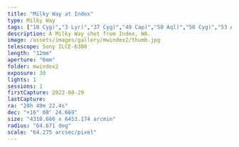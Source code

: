 ```yaml
---
title: "Milky Way at Index"
type: Milky Way
tags: ["18 Cyg)","3 Lyr)","37 Cyg)","49 Cap)","50 Aql)","50 Cyg)","53 Aql)","53 Cyg)","53 Peg)","8 Peg)","Al Janah (ε Cyg","Arided","Aridif","Arrioph (α Cyg","Fawaris II (δ Cyg","Fidis","Fom (ε Peg","Gienah Cygni","NGC6960","NGC7000","North America Nebula","Os Pegasi","Part of the constellation Aquarius (Aqr)","Part of the constellation Capricornus (Cap)","Part of the constellation Pegasus (Peg)","Part of the constellation Sagittarius (Sgr)","Reda (γ Aql","Seat Alpheras (β Peg","The constellation Aquila (Aql)","The constellation Cygnus (Cyg)","The constellation Delphinus (Del)","The constellation Equuleus (Equ)","The constellation Lacerta (Lac)","The constellation Lyra (Lyr)","The constellation Sagitta (Sge)","The constellation Vulpecula (Vul)","The star Aljanah","The star Altair (α Aql","The star Deneb","The star Deneb Algedi (δ Cap","The star Enif","The star Fawaris","The star Sadr (γ Cyg","The star Scheat","The star Tarazed","The star Vega","Veil Nebula","Wega (α Lyr"]
description: A Milky Way shot from Index, WA.
image: /assets/images/gallery/mwindex2/thumb.jpg
telescope: Sony ILCE-6300
length: "12mm"
aperture: "6mm"
folder: mwindex2
exposure: 30
lights: 1
sessions: 1
firstCapture: 2022-08-29 
lastCapture:
ra: "20h 49m 22.4s"
dec: "+16° 08' 24.669"
size: "4310.686 x 6453.174 arcmin"
radius: "64.671 deg"
scale: "64.275 arcsec/pixel"
---
```

